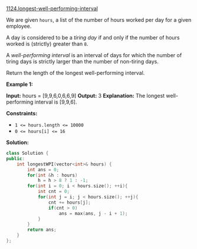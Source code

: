 [1124.longest-well-performing-interval](https://leetcode.com/problems/longest-well-performing-interval/)  

We are given `hours`, a list of the number of hours worked per day for a given employee.

A day is considered to be a _tiring day_ if and only if the number of hours worked is (strictly) greater than `8`.

A _well-performing interval_ is an interval of days for which the number of tiring days is strictly larger than the number of non-tiring days.

Return the length of the longest well-performing interval.

**Example 1:**

**Input:** hours = \[9,9,6,0,6,6,9\]
**Output:** 3
**Explanation:** The longest well-performing interval is \[9,9,6\].

**Constraints:**

*   `1 <= hours.length <= 10000`
*   `0 <= hours[i] <= 16`  



**Solution:**  

```cpp
class Solution {
public:
    int longestWPI(vector<int>& hours) {
        int ans = 0;
        for(int &h : hours)
            h = h > 8 ? 1 : -1;
        for(int i = 0; i < hours.size(); ++i){
            int cnt = 0;
            for(int j = i; j < hours.size(); ++j){
                cnt += hours[j];
                if(cnt > 0)
                    ans = max(ans, j - i + 1);
            }
        }
        return ans;
    }
};
```
      
